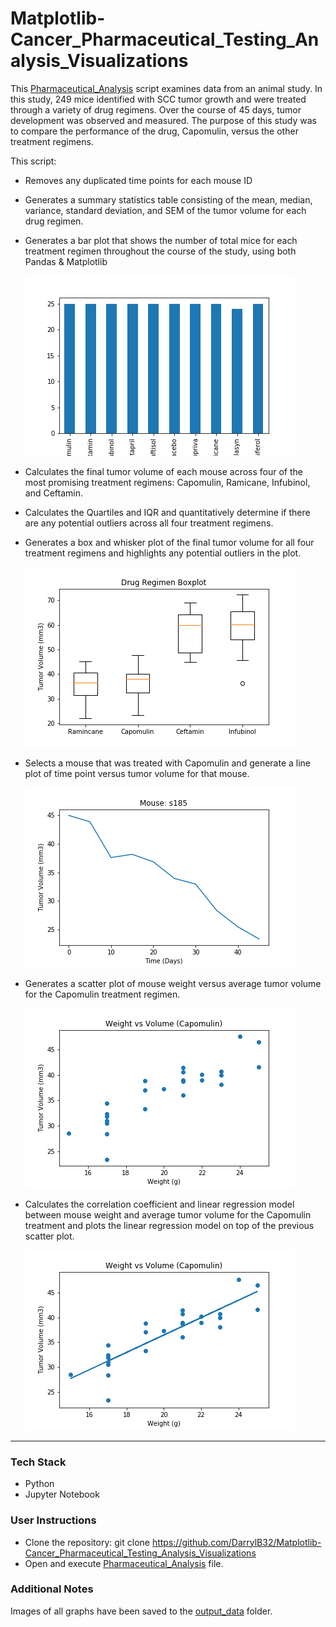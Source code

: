 # Matplotlib-Cancer_Pharmaceutical_Testing_Analysis_Visualizations
This [Pharmaceutical_Analysis](Pharmaceutical_Analysis.ipynb) script examines data from an animal study. In this study, 249 mice identified with SCC tumor growth and were treated through a variety of drug regimens. Over the course of 45 days, tumor development was observed and measured. The purpose of this study was to compare the performance of the drug, Capomulin, versus the other treatment regimens. 

This script:
* Removes any duplicated time points for each mouse ID

* Generates a summary statistics table consisting of the mean, median, variance, standard deviation, and SEM of the tumor volume for each drug regimen.

* Generates a bar plot that shows the number of total mice for each treatment regimen throughout the course of the study, using both Pandas & Matplotlib

    ![bar-mice_count_per_drug](output_data/bar-mice_count_per_drug.png)

* Calculates the final tumor volume of each mouse across four of the most promising treatment regimens: Capomulin, Ramicane, Infubinol, and Ceftamin. 

* Calculates the Quartiles and IQR and quantitatively determine if there are any potential outliers across all four treatment regimens.

* Generates a box and whisker plot of the final tumor volume for all four treatment regimens and highlights any potential outliers in the plot.

    ![boxplot-tumor_vol_RCCI](output_data/boxplot-tumor_vol_RCCI.png)

* Selects a mouse that was treated with Capomulin and generate a line plot of time point versus tumor volume for that mouse.

    ![line-mouses185_tumor_vs_time](output_data/line-mouses185_tumor_vs_time.png)

* Generates a scatter plot of mouse weight versus average tumor volume for the Capomulin treatment regimen.

    ![scatter-capomulin_weight_vs_volume](output_data/scatter-capomulin_weight_vs_volume.png)

* Calculates the correlation coefficient and linear regression model between mouse weight and average tumor volume for the Capomulin treatment and plots the linear regression model on top of the previous scatter plot.

    ![linreg-capomulin_weight_vs_volume](output_data/linreg-capomulin_weight_vs_volume.png)
- - -
### Tech Stack
* Python
* Jupyter Notebook
### User Instructions
* Clone the repository: git clone https://github.com/DarrylB32/Matplotlib-Cancer_Pharmaceutical_Testing_Analysis_Visualizations
* Open and execute [Pharmaceutical_Analysis](Pharmaceutical_Analysis.ipynb) file.
 
### Additional Notes
Images of all graphs have been saved to the [output_data](output_data) folder.